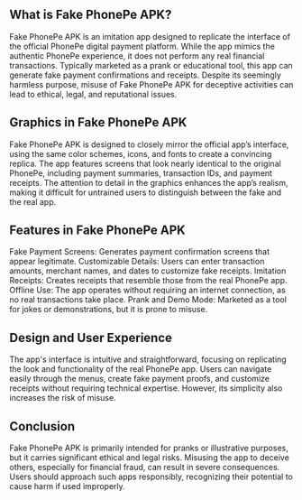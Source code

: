 ## What is Fake PhonePe APK?

Fake PhonePe APK is an imitation app designed to replicate the interface of the official PhonePe digital payment platform. While the app mimics the authentic PhonePe experience, it does not perform any real financial transactions. Typically marketed as a prank or educational tool, this app can generate fake payment confirmations and receipts. Despite its seemingly harmless purpose, misuse of Fake PhonePe APK for deceptive activities can lead to ethical, legal, and reputational issues.

## Graphics in Fake PhonePe APK

Fake PhonePe APK is designed to closely mirror the official app’s interface, using the same color schemes, icons, and fonts to create a convincing replica. The app features screens that look nearly identical to the original PhonePe, including payment summaries, transaction IDs, and payment receipts. The attention to detail in the graphics enhances the app’s realism, making it difficult for untrained users to distinguish between the fake and the real app.

## Features in Fake PhonePe APK

Fake Payment Screens: Generates payment confirmation screens that appear legitimate.
Customizable Details: Users can enter transaction amounts, merchant names, and dates to customize fake receipts.
Imitation Receipts: Creates receipts that resemble those from the real PhonePe app.
Offline Use: The app operates without requiring an internet connection, as no real transactions take place.
Prank and Demo Mode: Marketed as a tool for jokes or demonstrations, but it is prone to misuse.
## Design and User Experience

The app's interface is intuitive and straightforward, focusing on replicating the look and functionality of the real PhonePe app. Users can navigate easily through the menus, create fake payment proofs, and customize receipts without requiring technical expertise. However, its simplicity also increases the risk of misuse.

## Conclusion

Fake PhonePe APK is primarily intended for pranks or illustrative purposes, but it carries significant ethical and legal risks. Misusing the app to deceive others, especially for financial fraud, can result in severe consequences. Users should approach such apps responsibly, recognizing their potential to cause harm if used improperly.
